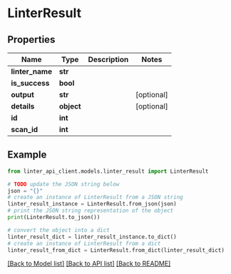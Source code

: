 # LinterResult


## Properties

Name | Type | Description | Notes
------------ | ------------- | ------------- | -------------
**linter_name** | **str** |  | 
**is_success** | **bool** |  | 
**output** | **str** |  | [optional] 
**details** | **object** |  | [optional] 
**id** | **int** |  | 
**scan_id** | **int** |  | 

## Example

```python
from linter_api_client.models.linter_result import LinterResult

# TODO update the JSON string below
json = "{}"
# create an instance of LinterResult from a JSON string
linter_result_instance = LinterResult.from_json(json)
# print the JSON string representation of the object
print(LinterResult.to_json())

# convert the object into a dict
linter_result_dict = linter_result_instance.to_dict()
# create an instance of LinterResult from a dict
linter_result_from_dict = LinterResult.from_dict(linter_result_dict)
```
[[Back to Model list]](../README.md#documentation-for-models) [[Back to API list]](../README.md#documentation-for-api-endpoints) [[Back to README]](../README.md)


